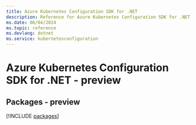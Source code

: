 ```yaml
---
title: Azure Kubernetes Configuration SDK for .NET
description: Reference for Azure Kubernetes Configuration SDK for .NET
ms.date: 06/04/2024
ms.topic: reference
ms.devlang: dotnet
ms.service: kubernetesconfiguration
---
```

# Azure Kubernetes Configuration SDK for .NET - preview
## Packages - preview
[!INCLUDE [packages](kubernetes-configuration-index.md)]